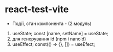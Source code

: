 # react-test-vite

- Події, стан компонента - (2 модуль)

1. useState; const [name, setName] = useState;
2. для генерування id (npm i nanoid)
3. useEffect; const(() => {}, []) = useEfect;
